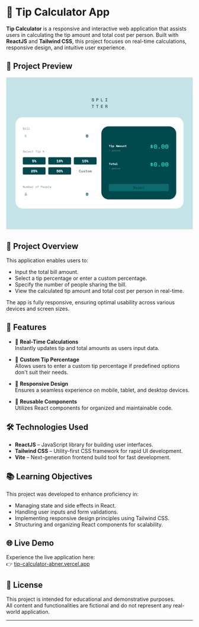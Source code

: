 # 💸 Tip Calculator App

**Tip Calculator** is a responsive and interactive web application that assists users in calculating the tip amount and total cost per person. Built with **ReactJS** and **Tailwind CSS**, this project focuses on real-time calculations, responsive design, and intuitive user experience.

## 📸 Project Preview

![Tip Calculator Screenshot](./src/assets/tip-calculator-fullpage.png)  


## 🚀 Project Overview

This application enables users to:

- Input the total bill amount.
- Select a tip percentage or enter a custom percentage.
- Specify the number of people sharing the bill.
- View the calculated tip amount and total cost per person in real-time.

The app is fully responsive, ensuring optimal usability across various devices and screen sizes.

## 🌟 Features

- 🔢 **Real-Time Calculations**  
  Instantly updates tip and total amounts as users input data.

- 🎯 **Custom Tip Percentage**  
  Allows users to enter a custom tip percentage if predefined options don't suit their needs.

- 📱 **Responsive Design**  
  Ensures a seamless experience on mobile, tablet, and desktop devices.

- 🧩 **Reusable Components**  
  Utilizes React components for organized and maintainable code.

## 🛠️ Technologies Used

- **ReactJS** – JavaScript library for building user interfaces.
- **Tailwind CSS** – Utility-first CSS framework for rapid UI development.
- **Vite** – Next-generation frontend build tool for fast development.

## 📚 Learning Objectives

This project was developed to enhance proficiency in:

- Managing state and side effects in React.
- Handling user inputs and form validations.
- Implementing responsive design principles using Tailwind CSS.
- Structuring and organizing React components for scalability.

## 🌐 Live Demo

Experience the live application here:  
👉 [tip-calculator-abner.vercel.app](https://tip-calculator-abner.vercel.app/)

## 📄 License

This project is intended for educational and demonstrative purposes.  
All content and functionalities are fictional and do not represent any real-world application.

---
